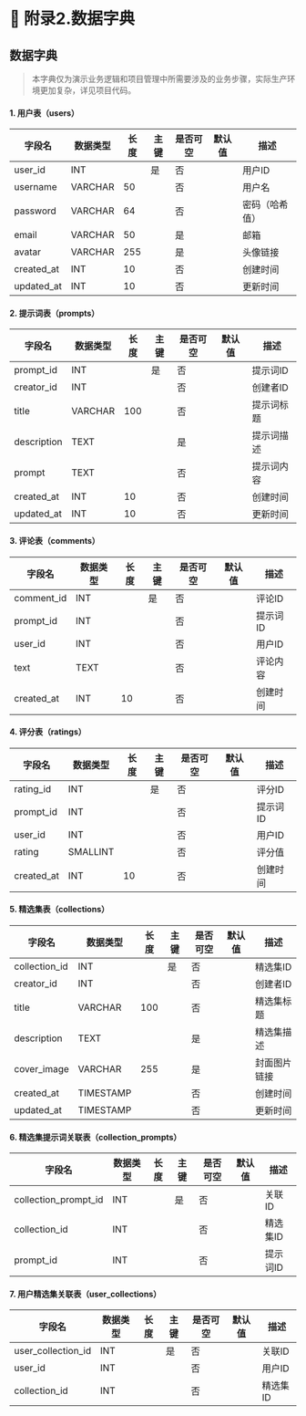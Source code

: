 # 📗 附录2.数据字典

## 数据字典

> 本字典仅为演示业务逻辑和项目管理中所需要涉及的业务步骤，实际生产环境更加复杂，详见项目代码。

#### 1. 用户表（users）

| 字段名         | 数据类型    | 长度  | 主键 | 是否可空 | 默认值 | 描述      |
| ----------- | ------- | --- | -- | ---- | --- | ------- |
| user\_id    | INT     |     | 是  | 否    |     | 用户ID    |
| username    | VARCHAR | 50  |    | 否    |     | 用户名     |
| password    | VARCHAR | 64  |    | 否    |     | 密码（哈希值） |
| email       | VARCHAR | 50  |    | 是    |     | 邮箱      |
| avatar      | VARCHAR | 255 |    | 是    |     | 头像链接    |
| created\_at | INT     | 10  |    | 否    |     | 创建时间    |
| updated\_at | INT     | 10  |    | 否    |     | 更新时间    |

#### 2. 提示词表（prompts）

| 字段名         | 数据类型    | 长度  | 主键 | 是否可空 | 默认值 | 描述    |
| ----------- | ------- | --- | -- | ---- | --- | ----- |
| prompt\_id  | INT     |     | 是  | 否    |     | 提示词ID |
| creator\_id | INT     |     |    | 否    |     | 创建者ID |
| title       | VARCHAR | 100 |    | 否    |     | 提示词标题 |
| description | TEXT    |     |    | 是    |     | 提示词描述 |
| prompt      | TEXT    |     |    | 否    |     | 提示词内容 |
| created\_at | INT     | 10  |    | 否    |     | 创建时间  |
| updated\_at | INT     | 10  |    | 否    |     | 更新时间  |

#### 3. 评论表（comments）

| 字段名         | 数据类型 | 长度 | 主键 | 是否可空 | 默认值 | 描述    |
| ----------- | ---- | -- | -- | ---- | --- | ----- |
| comment\_id | INT  |    | 是  | 否    |     | 评论ID  |
| prompt\_id  | INT  |    |    | 否    |     | 提示词ID |
| user\_id    | INT  |    |    | 否    |     | 用户ID  |
| text        | TEXT |    |    | 否    |     | 评论内容  |
| created\_at | INT  | 10 |    | 否    |     | 创建时间  |

#### 4. 评分表（ratings）

| 字段名         | 数据类型     | 长度 | 主键 | 是否可空 | 默认值 | 描述    |
| ----------- | -------- | -- | -- | ---- | --- | ----- |
| rating\_id  | INT      |    | 是  | 否    |     | 评分ID  |
| prompt\_id  | INT      |    |    | 否    |     | 提示词ID |
| user\_id    | INT      |    |    | 否    |     | 用户ID  |
| rating      | SMALLINT |    |    | 否    |     | 评分值   |
| created\_at | INT      | 10 |    | 否    |     | 创建时间  |

#### 5. 精选集表（collections）

| 字段名            | 数据类型      | 长度  | 主键 | 是否可空 | 默认值 | 描述     |
| -------------- | --------- | --- | -- | ---- | --- | ------ |
| collection\_id | INT       |     | 是  | 否    |     | 精选集ID  |
| creator\_id    | INT       |     |    | 否    |     | 创建者ID  |
| title          | VARCHAR   | 100 |    | 否    |     | 精选集标题  |
| description    | TEXT      |     |    | 是    |     | 精选集描述  |
| cover\_image   | VARCHAR   | 255 |    | 是    |     | 封面图片链接 |
| created\_at    | TIMESTAMP |     |    | 否    |     | 创建时间   |
| updated\_at    | TIMESTAMP |     |    | 否    |     | 更新时间   |

#### 6. 精选集提示词关联表（collection\_prompts）

| 字段名                    | 数据类型 | 长度 | 主键 | 是否可空 | 默认值 | 描述    |
| ---------------------- | ---- | -- | -- | ---- | --- | ----- |
| collection\_prompt\_id | INT  |    | 是  | 否    |     | 关联ID  |
| collection\_id         | INT  |    |    | 否    |     | 精选集ID |
| prompt\_id             | INT  |    |    | 否    |     | 提示词ID |

#### 7. 用户精选集关联表（user\_collections）

| 字段名                  | 数据类型 | 长度 | 主键 | 是否可空 | 默认值 | 描述    |
| -------------------- | ---- | -- | -- | ---- | --- | ----- |
| user\_collection\_id | INT  |    | 是  | 否    |     | 关联ID  |
| user\_id             | INT  |    |    | 否    |     | 用户ID  |
| collection\_id       | INT  |    |    | 否    |     | 精选集ID |
